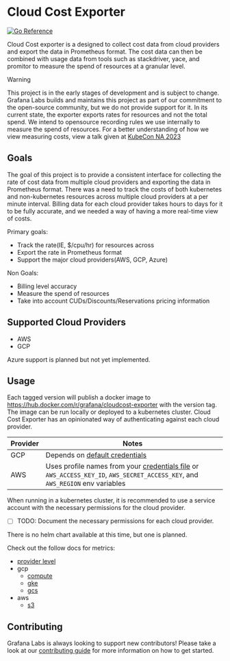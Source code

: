 # Cloud Cost Exporter

[![Go Reference](https://pkg.go.dev/badge/github.com/grafana/cloudcost-exporter.svg)](https://pkg.go.dev/github.com/grafana/cloudcost-exporter)

Cloud Cost exporter is a designed to collect cost data from cloud providers and export the data in Prometheus format.
The cost data can then be combined with usage data from tools such as stackdriver, yace, and promitor to measure the spend of resources at a granular level.

> [!WARNING]
> This project is in the early stages of development and is subject to change.
> Grafana Labs builds and maintains this project as part of our commitment to the open-source community, but we do not provide support for it.
> In its current state, the exporter exports rates for resources and not the total spend.
> We intend to opensource recording rules we use internally to measure the spend of resources.
> For a better understanding of how we view measuring costs, view a talk given at [KubeCon NA 2023](https://youtu.be/8eiLXtL3oLk?si=wm-43ZQ9Fr51wS4a&t=1)

## Goals

The goal of this project is to provide a consistent interface for collecting the rate of cost data from multiple cloud providers and exporting the data in Prometheus format.
There was a need to track the costs of both kubernetes and non-kubernetes resources across multiple cloud providers at a per minute interval.
Billing data for each cloud provider takes hours to days for it to be fully accurate, and we needed a way of having a more real-time view of costs.

Primary goals:
- Track the rate(IE, $/cpu/hr) for resources across
- Export the rate in Prometheus format
- Support the major cloud providers(AWS, GCP, Azure)

Non Goals:
- Billing level accuracy
- Measure the spend of resources
- Take into account CUDs/Discounts/Reservations pricing information

## Supported Cloud Providers

- AWS
- GCP

Azure support is planned but not yet implemented.

## Usage

Each tagged version will publish a docker image to https://hub.docker.com/r/grafana/cloudcost-exporter with the version tag.
The image can be run locally or deployed to a kubernetes cluster.
Cloud Cost Exporter has an opinionated way of authenticating against each cloud provider.

| Provider | Notes |
|-|-|
| GCP | Depends on [default credentials](https://cloud.google.com/docs/authentication/application-default-credentials) |
| AWS | Uses profile names from your [credentials file](https://docs.aws.amazon.com/cli/latest/userguide/cli-configure-files.html) or `AWS_ACCESS_KEY_ID`, `AWS_SECRET_ACCESS_KEY`, and `AWS_REGION` env variables |

When running in a kubernetes cluster, it is recommended to use a service account with the necessary permissions for the cloud provider.
- [ ] TODO: Document the necessary permissions for each cloud provider.

There is no helm chart available at this time, but one is planned.

Check out the follow docs for metrics:
- [provider level](docs/metrics/providers.md)
- gcp
  - [compute](docs/metrics/gcp/compute.md)
  - [gke](docs/metrics/gcp/gke.md)
  - [gcs](docs/metrics/gcp/gcs.md)
- aws
  - [s3](docs/metrics/aws/s3.md)

## Contributing

Grafana Labs is always looking to support new contributors!
Please take a look at our [contributing guide](CONTRIBUTING.md) for more information on how to get started.

